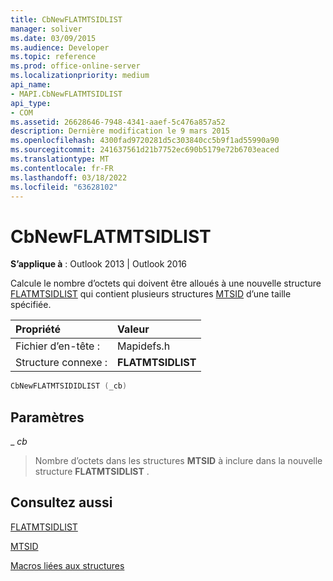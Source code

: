 ```yaml
---
title: CbNewFLATMTSIDLIST
manager: soliver
ms.date: 03/09/2015
ms.audience: Developer
ms.topic: reference
ms.prod: office-online-server
ms.localizationpriority: medium
api_name:
- MAPI.CbNewFLATMTSIDLIST
api_type:
- COM
ms.assetid: 26628646-7948-4341-aaef-5c476a857a52
description: Dernière modification le 9 mars 2015
ms.openlocfilehash: 4300fad9720281d5c303840cc5b9f1ad55990a90
ms.sourcegitcommit: 241637561d21b7752ec690b5179e72b6703eaced
ms.translationtype: MT
ms.contentlocale: fr-FR
ms.lasthandoff: 03/18/2022
ms.locfileid: "63628102"
---
```

# <a name="cbnewflatmtsidlist"></a>CbNewFLATMTSIDLIST

  
  
**S’applique à** : Outlook 2013 | Outlook 2016 
  
Calcule le nombre d’octets qui doivent être alloués à une nouvelle structure [FLATMTSIDLIST](flatmtsidlist.md) qui contient plusieurs structures [MTSID](mtsid.md) d’une taille spécifiée. 
  
|Propriété |Valeur |
|:-----|:-----|
|Fichier d’en-tête :  <br/> |Mapidefs.h  <br/> |
|Structure connexe :  <br/> |**FLATMTSIDLIST** <br/> |
   
```cpp
CbNewFLATMTSIDIDLIST (_cb)
```

## <a name="parameters"></a>Paramètres

 _ _cb_
  
> Nombre d’octets dans les structures **MTSID** à inclure dans la nouvelle structure **FLATMTSIDLIST** . 
    
## <a name="see-also"></a>Consultez aussi



[FLATMTSIDLIST](flatmtsidlist.md)
  
[MTSID](mtsid.md)


[Macros liées aux structures](macros-related-to-structures.md)

